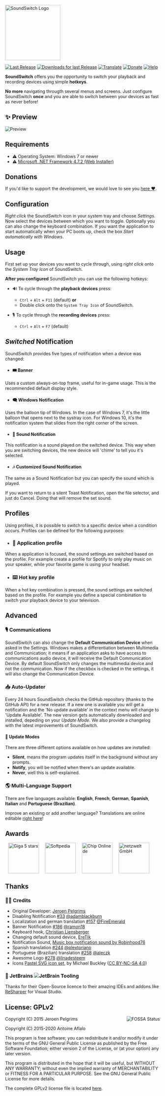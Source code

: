 <a href="https://soundswitch.aaflalo.me" title="SoundSwitch Website"><img src="https://soundswitch.aaflalo.me/img/Main-Logo-Blue.svg" alt="SoundSwitch Logo" height="180px"></a>

[![Last Release](https://img.shields.io/github/release/Belphemur/SoundSwitch.svg)](https://soundswitch.aaflalo.me) [![Downloads for last Release](https://img.shields.io/github/downloads/Belphemur/SoundSwitch/total.svg)](https://soundswitch.aaflalo.me/) [![Translate](https://hosted.weblate.org/widgets/soundswitch/-/svg-badge.svg)](https://hosted.weblate.org/projects/soundswitch/) [![Donate](https://img.shields.io/badge/Donate-paypal%2Fcc-blue.svg)](https://soundswitch.aaflalo.me) [![Help](https://img.shields.io/badge/Telegram-Community%20&%20Help-green?style=flat-square&logo=telegram)](https://t.me/joinchat/RB4ichzjxhf78V4kY1aKEg)

**SoundSwitch** offers you the opportunity to switch your playback and recording devices using simple **hotkeys**.

**No more** navigating througth several menus and screens. Just configure SoundSwitch **once** and you are able to switch between your devices as fast as never before!

## ✨ Preview
![Preview](https://soundswitch.aaflalo.me/img/preview.gif?v=20191124)

## Requirements
- ⚠ Operating System: Windows 7 or newer
- ⚠ [Microsoft .NET Framework 4.7.2 (Web Installer)](https://dotnet.microsoft.com/download/dotnet-framework/thank-you/net472-web-installer)

## Donations
If you'd like to support the development, we would love to see you [here ❤](https://soundswitch.aaflalo.me/#donate).

## Configuration
_Right click_ the SoundSwitch icon in your system tray and choose _Settings_. Now select the devices between which you want to toggle. Optionally you can also change the keyboard combination. If you want the application to start automatically when your PC boots up, check the box _Start automatically with Windows_.

## Usage

First set up your devices you want to cycle through, using _right click_ onto the _System Tray Icon_ of SoundSwitch.

**After you configured** SoundSwitch you can use the following hotkeys:

- 🔊 To cycle through the **playback devices** press:
  - `Ctrl` + `Alt` + `F11` (default) **or**
  - Double click onto the `System Tray Icon` of SoundSwitch.

- 🎙 To cycle through the **recording devices** press:
  - `Ctrl` + `Alt` + `F7` (default)

## _Switched_ Notification

SoundSwitch provides five types of notification when a device was changed:

- #### 🎟 Banner
Uses a custom always-on-top frame, useful for in-game usage. This is the recommended default display style.

- #### 🗨 Windows Notification
Uses the balloon tip of Windows. In the case of Windows 7, it's the little balloon that opens next to the systray icon. For Windows 10, it's the notification system that slides from the right corner of the screen.

- #### 🎵 Sound Notification
This notification is a sound played on the switched device. This way when you are switching devices, the new device will 'chime' to tell you it's selected.

- #### 🎶 Customized Sound Notification
The same as a Sound Notification but you can specify the sound which is played.

If you want to return to a silent Toast Notification, open the file selector, and just do Cancel. Doing that will remove the set sound.

## Profiles

Using profiles, it is possible to switch to a specific device when a condition occurs. Profiles can be defined for the following purposes:

- ### 💫 Application profile
When a application is focused, the sound settings are switched based on the profile. For example create a profile for Spotify to only play music on your speaker, while your favorite game is using your headset.

- ### ⌨️ Hot key profile
When a hot key combination is pressed, the sound settings are switched based on the profile. For example you define a special combination to switch your playback device to your television.

## Advanced

### 🎙 Communications
SoundSwitch can also change the **Default Communication Device** when asked in the Settings. Windows makes a differentiation between Multimedia and Communication; it means if an application asks to have access to communications audio device, it will receive the Default Communication Device. By default SoundSwitch only changes the multimedia device and not the communication. Now if the checkbox is checked in the settings, it will also change the Communication Device.

### 📥 Auto-Updater
Every 24 hours SoundSwitch checks the GitHub repository (thanks to the GitHub API) for a new release. If a new one is available you will get a notification and the 'No update available' in the context menu will change to 'Update Available'. The new version gets automatically downloaded and installed, depeding on your _Update Mode_. We also provide a changelog with the latest improvements of SoundSwitch.

#### 🚥 Update Modes
There are three different options available on how updates are installed:
- **Silent**, means the program updates itself in the background without any prompts.
- **Notify**, you will be notified when there's an update available.
- **Never**, well this is self-explained.

### 🌎 Multi-Language Support
There are five languages available: **English**, **French**, **German**, **Spanish**, **Italian** and **Portuguese (Brazilian)**.

Improve an existing or add another language? Translations are online editable [right here](https://hosted.weblate.org/projects/soundswitch/#languages)!

## Awards

<a href="http://www.giga.de/downloads/soundswitch/"><img src="https://i.imgur.com/19GaPLQ.png" alt="Giga 5 stars" height="100" hspace="10"/></a><a href="http://www.softpedia.com/get/Multimedia/Audio/Other-AUDIO-Tools/SoundSwitch.shtml#status"><img src="http://s1.softpedia-static.com/_img/sp100free.png" alt="Softpedia" height="100" hspace="10"/></a><a href="http://www.chip.de/downloads/SoundSwitch_94258571.html"><img src="https://i.imgur.com/Nedw1su.png" alt="Chip Online de" height="100" hspace="10"/></a><a href="https://www.netzwelt.de/download/24278-soundswitch.html"><img src="https://i.imgur.com/VaMTnxV.png" alt="netzwelt GmbH" height="100" hspace="10"/></a>

## Thanks

### 🐱‍💻 Credits

- Original Developer: [Jeroen Pelgrims](http://jeroenpelgrims.be)
- Disabling Notification [#33](https://github.com/Belphemur/SoundSwitch/pull/33) [@adamblackburn](https://github.com/adamblackburn)
- Localization and german translation [#157](https://github.com/Belphemur/SoundSwitch/pull/157) [@FireEmerald](https://github.com/FireEmerald) 
- Banner Notification [#186](https://github.com/Belphemur/SoundSwitch/pull/186) [@ramon18](https://github.com/ramon18)
- Keyboard hook, [Christian Liensberger](http://www.liensberger.it/web/blog/?p=207)
- Changing default sound device, [EreTIk](http://eretik.omegahg.com/)
- Notification Sound, [Music box notification sound by Robinhood76](https://www.freesound.org/people/Robinhood76/sounds/216676/)
- Spanish translation [#244](https://github.com/Belphemur/SoundSwitch/pull/244) [@plextoriano](https://github.com/plextoriano)
- Portuguese (Brazilian) translation [#258](https://github.com/Belphemur/SoundSwitch/pull/258) [@aleczk](https://github.com/aleczk)
- Awesome Logo [#278](https://github.com/Belphemur/SoundSwitch/pull/278) [@linadesteem](https://github.com/linadesteem)
- Icons [Pastel SVG icon set](https://codefisher.org/pastel-svg/), by Michael Buckley ([CC BY-NC-SA 4.0](http://creativecommons.org/licenses/by-nc-sa/4.0/))

### 🤝 JetBrains ![JetBrain Tooling](https://i.imgur.com/SN2qAuL.png "JetBrain Tooling")

Thanks for their Open-Source licence to their amazing IDEs and addons like [ReSharper](https://www.jetbrains.com/resharper) for Visual Studio.

## License: GPLv2

<a href="https://app.fossa.io/projects/git%2Bgithub.com%2FBelphemur%2FSoundSwitch?ref=badge_large"><img alt="FOSSA Status" align="right" src="https://app.fossa.io/api/projects/git%2Bgithub.com%2FBelphemur%2FSoundSwitch.svg?type=large"></a>

Copyright (C) 2015 Jeroen Pelgrims

Copyright (C) 2015-2020 Antoine Aflalo

This program is free software; you can redistribute it and/or
modify it under the terms of the GNU General Public License
as published by the Free Software Foundation; either version 2
of the License, or (at your option) any later version.

This program is distributed in the hope that it will be useful,
but WITHOUT ANY WARRANTY; without even the implied warranty of
MERCHANTABILITY or FITNESS FOR A PARTICULAR PURPOSE.  See the
GNU General Public License for more details.

The complete GPLv2 license file is located [here](https://github.com/Belphemur/SoundSwitch/blob/master/LICENSE.txt).
